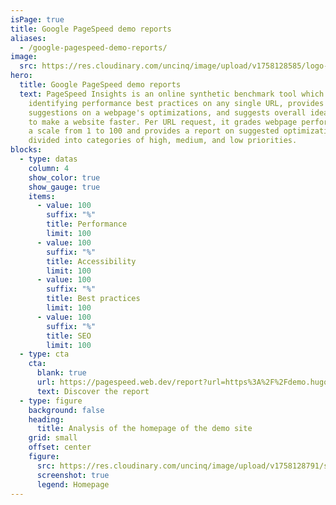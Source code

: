 ```yaml
---
isPage: true
title: Google PageSpeed demo reports
aliases:
  - /google-pagespeed-demo-reports/
image:
  src: https://res.cloudinary.com/uncinq/image/upload/v1758128585/logo-google-pagespeed-insights_gv5t7r.svg
hero:
  title: Google PageSpeed demo reports
  text: PageSpeed Insights is an online synthetic benchmark tool which helps in
    identifying performance best practices on any single URL, provides
    suggestions on a webpage's optimizations, and suggests overall ideas of how
    to make a website faster. Per URL request, it grades webpage performance on
    a scale from 1 to 100 and provides a report on suggested optimizations,
    divided into categories of high, medium, and low priorities.
blocks:
  - type: datas
    column: 4
    show_color: true
    show_gauge: true
    items:
      - value: 100
        suffix: "%"
        title: Performance
        limit: 100
      - value: 100
        suffix: "%"
        title: Accessibility
        limit: 100
      - value: 100
        suffix: "%"
        title: Best practices
        limit: 100
      - value: 100
        suffix: "%"
        title: SEO
        limit: 100
  - type: cta
    cta:
      blank: true
      url: https://pagespeed.web.dev/report?url=https%3A%2F%2Fdemo.hugolify.io
      text: Discover the report
  - type: figure
    background: false
    heading:
      title: Analysis of the homepage of the demo site
    grid: small
    offset: center
    figure:
      src: https://res.cloudinary.com/uncinq/image/upload/v1758128791/screenshot-demo.hugolify.com_ci8unb.png
      screenshot: true
      legend: Homepage
---
```

